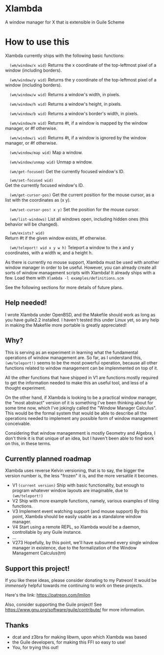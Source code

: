 # Xlambda

A window manager for X that is extensible in Guile Scheme

# How to use this
Xlambda currently ships with the following basic functions:

`  (wm/window/x wid)`
Returns the x coordinate of the top-leftmost pixel of a window (including borders).

`  (wm/window/y wid)`
Returns the y coordinate of the top-leftmost pixel of a window (including borders).

`  (wm/window/w wid)`
Returns a window's width, in pixels.

`  (wm/window/h wid)`
Returns a window's height, in pixels.

`  (wm/window/b wid)`
Returns a window's border's width, in pixels.

`  (wm/window/m wid)`
Returns #t, if a window is mapped by the window manager, or #f otherwise.

`  (wm/window/i wid)`
Returns #t, if a window is ignored by the window manager, or #f otherwise.

`  (wm/window/map wid)`
Map a window.

`  (wm/window/unmap wid)`
Unmap a window.

`  (wm/get-focused)`
Get the currently focused window's ID.

`  (wm/set-focused wid)`    
Get the currently focused window's ID.

`  (wm/get-cursor-pos)`
Get the current position for the mouse cursor, as a list with the coordinates as (x y).

`  (wm/set-cursor-pos! x y)`
Set the position for the mouse cursor.

`  (wm/list-windows)`
List all windows open, including hidden ones (this behavior will be changed).

`  (wm/exists? wid)`        
Return #t if the given window exists, #f otherwise.

`  (wm/teleport! wid x y w h)`
Teleport a window to the x and y coordinates, with a width w, and a height h.

As there is currently no mouse support, Xlambda must be used with another
window manager in order to be useful. However, you can already create all sorts of window
management scripts with Xlambda! It already ships with a few. Load them with `Xlambda -l examples/definitions.scm`

See the following sections for more details of future plans.

## Help needed!
I wrote Xlambda under OpenBSD, and the Makefile should work as long as you have guile2.2 installed.
I haven't tested this under Linux yet, so any help in making the Makefile more portable is greatly appreciated!

## Why?
This is serving as an experiment in learning what the fundamental operations of window management
are. So far, as I understand this, `(wm/teleport!)` seems to be the most powerful operation,
because all other functions related to window management can be implenmented on top of it.

All the other functions that have shipped in V1 are functions mostly required to get the
information needed to make this an useful tool, and less of a thought experiment.

On the other hand, if Xlambda is looking to be a practical window manager, the "most abstract"
version of it is something I've been thinking about for some time now, which I've jokingly called
the "Window Manager Calculus". This would be the formal system that would be able to describe
all the operations needed to implement any possible form of window management conceivable.

Considering that window managenment is mostly Geometry and Algebra, I don't think it is that
unique of an idea, but I haven't been able to find work on this, in these terms.

## Currently planned roadmap
Xlambda uses reverse Kelvin versioning, that is to say, the bigger the version number is,
the less "frozen" it is, and the more versatile it becomes.
* V1 `(current version)`
Ship with basic functionality, but enough to program whatever window layouts are imaginable,
due to `(wm/teleport!)`
* V2
Ship with more example functions, namely, various examples of tiling functions.
* V3
Implement event watching support (and mouse support)
By this point, Xlambda should be easily usable as a standalone window manager.
* V4
Start using a remote REPL, so Xlambda would be a daemon, controllable by any Guile instance.
* ...
* V273
Hopefully, by this point, we'll have subsumed every single window manager in existence,
due to the formalization of the Window Management Calculus(tm)

## Support this project!
If you like these ideas, please consider donating to my Patreon! It would be *immensely* helpful
towards me continuing to work on these projects.

Here's the link: https://patreon.com/lmilon

Also, consider supporting the Guile project! See https://www.gnu.org/software/guile/contribute/ 
for more information.

## Thanks
* dcat and z3bra for making libwm, upon which Xlambda was based
* the Guile developers, for making this FFI so easy to use!
* You, for trying this out!
